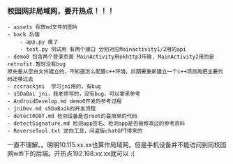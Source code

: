 ### 校园网非局域网，要开热点！！！

```
- assets 存放md文件的图片
- back 后端
	- app.py 废了
	- test.py 测试用 有两个接口 分别对应Mainactivity1/2用的api
- demo0 包含两个登录页面 MainActivity用okhttp3传输, MainActivity2用的是retrofit.暂时没有bug
原先是从空白文件建立的，不知道怎么配置c++环境。后期要重新建立一个c++项目再把主要代码迁移过去
- cccrackjni  学习jni用的，有bug
- s5DaBai jni，我老师写的，没有bug，可以拿来参考
- AndroidDevelop.md demo0开发的参考过程 
- jniDev.md s5DaBaik的开发流程
- detectROOT.md 检测设备是否root的最简单的代码
- detectSignature.md 检测app签名、检测app是否被修改过的参考资料
- ReverseTool.txt 逆向工具，问盗版chatGPT得来的
```

一直不理解。。明明10.115.xx.xx也算作局域网，但是手机设备并不能访问到同校园网wifi下的后端。开热点192.168.xx.xx就可以 :(
